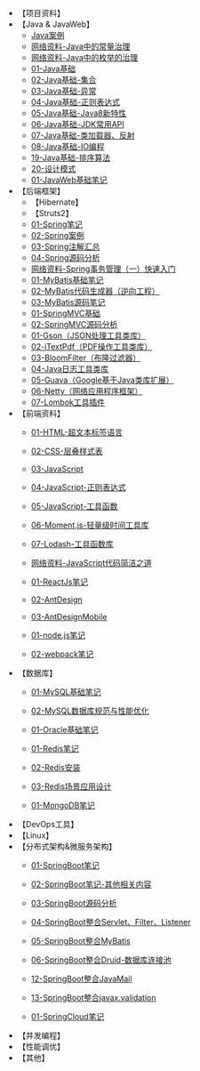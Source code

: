* 【项目资料】
* 【Java & JavaWeb】
  * [Java案例](/01-Java&JavaWeb/00-收集的案例/Java案例)
  * [网络资料-Java中的常量治理](/01-Java&JavaWeb/00-收集的案例/网络资料-Java中的常量治理)
  * [网络资料-Java中的枚举的治理](/01-Java&JavaWeb/00-收集的案例/网络资料-Java中的枚举的治理)
  * [01-Java基础](/01-Java&JavaWeb/01-JavaSE基础/01-Java基础)
  * [02-Java基础-集合](/01-Java&JavaWeb/01-JavaSE基础/02-Java基础-集合)
  * [03-Java基础-异常](/01-Java&JavaWeb/01-JavaSE基础/03-Java基础-异常)
  * [04-Java基础-正则表达式](/01-Java&JavaWeb/01-JavaSE基础/04-Java基础-正则表达式)
  * [05-Java基础-Java8新特性](/01-Java&JavaWeb/01-JavaSE基础/05-Java基础-Java8新特性)
  * [06-Java基础-JDK常用API](/01-Java&JavaWeb/01-JavaSE基础/06-Java基础-JDK常用API)
  * [07-Java基础-类加载器、反射](/01-Java&JavaWeb/01-JavaSE基础/07-Java基础-类加载器、反射)
  * [08-Java基础-IO编程](/01-Java&JavaWeb/01-JavaSE基础/08-Java基础-IO编程)
  * [19-Java基础-排序算法](/01-Java&JavaWeb/01-JavaSE基础/19-Java基础-排序算法)
  * [20-设计模式](/01-Java&JavaWeb/01-JavaSE基础/20-设计模式)
  * [01-JavaWeb基础笔记](/01-Java&JavaWeb/02-JavaWeb/01-JavaWeb基础笔记)
* 【后端框架】
  * 【Hibernate】
  * 【Struts2】
  * [01-Spring笔记](/02-后端框架/03-Spring/01-Spring笔记)
  * [02-Spring案例](/02-后端框架/03-Spring/02-Spring案例)
  * [03-Spring注解汇总](/02-后端框架/03-Spring/03-Spring注解汇总)
  * [04-Spring源码分析](/02-后端框架/03-Spring/04-Spring源码分析)
  * [网络资料-Spring事务管理（一）快速入门](/02-后端框架/03-Spring/网络资料-Spring事务管理（一）快速入门)
  * [01-MyBatis基础笔记](/02-后端框架/04-MyBatis/01-MyBatis基础笔记)
  * [02-MyBatis代码生成器（逆向工程）](/02-后端框架/04-MyBatis/02-MyBatis代码生成器（逆向工程）)
  * [03-MyBatis源码笔记](/02-后端框架/04-MyBatis/03-MyBatis源码笔记)
  * [01-SpringMVC基础](/02-后端框架/05-SpringMVC/01-SpringMVC基础)
  * [02-SpringMVC源码分析](/02-后端框架/05-SpringMVC/02-SpringMVC源码分析)
  * [01-Gson（JSON处理工具类库）](/02-后端框架/06-工具框架/01-Gson（JSON处理工具类库）)
  * [02-iTextPdf（PDF操作工具类库）](/02-后端框架/06-工具框架/02-iTextPdf（PDF操作工具类库）)
  * [03-BloomFilter（布隆过滤器）](/02-后端框架/06-工具框架/03-BloomFilter（布隆过滤器）)
  * [04-Java日志工具类库](/02-后端框架/06-工具框架/01-04-Java日志工具类库)
  * [05-Guava（Google基于Java类库扩展）](/02-后端框架/06-工具框架/05-Guava（Google基于Java类库扩展）)
  * [06-Netty（网络应用程序框架）](/02-后端框架/06-工具框架/06-Netty（网络应用程序框架）)
  * [07-Lombok工具插件](/02-后端框架/06-工具框架/07-Lombok工具插件)
* 【前端资料】
  * [01-HTML-超文本标签语言](/03-前端资料/01-前端基础语法/01-HTML-超文本标签语言)
  * [02-CSS-层叠样式表](/03-前端资料/01-前端基础语法/02-CSS-层叠样式表)
  * [03-JavaScript](/03-前端资料/01-前端基础语法/03-JavaScript)
  * [04-JavaScript-正则表达式](/03-前端资料/01-前端基础语法/04-JavaScript-正则表达式)
  * [05-JavaScript-工具函数](/03-前端资料/01-前端基础语法/05-JavaScript-工具函数)
  * [06-Moment.js-轻量级时间工具库](/03-前端资料/01-前端基础语法/06-Moment.js-轻量级时间工具库)
  * [07-Lodash-工具函数库](/03-前端资料/01-前端基础语法/07-Lodash-工具函数库)
  * [网络资料-JavaScript代码简洁之道](/03-前端资料/01-前端基础语法/网络资料-JavaScript代码简洁之道)

  * [01-ReactJs笔记](/03-前端资料/04-React.js/01-ReactJs笔记)
  * [02-AntDesign](/03-前端资料/04-React.js/02-AntDesign)
  * [03-AntDesignMobile](/03-前端资料/04-React.js/03-AntDesignMobile)

  * [01-node.js笔记](/03-前端资料/05-Node.js&Webpack/01-node.js笔记)
  * [02-webpack笔记](/03-前端资料/05-Node.js&Webpack/02-webpack笔记)
* 【数据库】
  * [01-MySQL基础笔记](/04-数据库/01-MySQL/01-MySQL基础笔记)
  * [02-MySQL数据库规范与性能优化](/04-数据库/01-MySQL/02-MySQL数据库规范与性能优化)

  * [01-Oracle基础笔记](/04-数据库/02-Oracle/01-Oracle基础笔记)

  * [01-Redis笔记](/04-数据库/03-Redis/01-Redis笔记)
  * [02-Redis安装](/04-数据库/03-Redis/02-Redis安装)
  * [03-Redis场景应用设计](/04-数据库/03-Redis/03-Redis场景应用设计)

  * [01-MongoDB笔记](/04-数据库/04-MongoDb/01-MongoDB笔记)
* 【DevOps工具】
* 【Linux】
* 【分布式架构&微服务架构】
  * [01-SpringBoot笔记](/07-分布式架构&微服务架构/01-SpringBoot/01-SpringBoot笔记)
  * [02-SpringBoot笔记-其他相关内容](/07-分布式架构&微服务架构/01-SpringBoot/02-SpringBoot笔记-其他相关内容)
  * [03-SpringBoot源码分析](/07-分布式架构&微服务架构/01-SpringBoot/03-SpringBoot源码分析)
  * [04-SpringBoot整合Servlet、Filter、Listener](/07-分布式架构&微服务架构/01-SpringBoot/04-SpringBoot整合Servlet、Filter、Listener)
  * [05-SpringBoot整合MyBatis](/07-分布式架构&微服务架构/01-SpringBoot/05-SpringBoot整合MyBatis)
  * [06-SpringBoot整合Druid-数据库连接池](/07-分布式架构&微服务架构/01-SpringBoot/06-SpringBoot整合Druid-数据库连接池)
  * [12-SpringBoot整合JavaMail](/07-分布式架构&微服务架构/01-SpringBoot/12-SpringBoot整合JavaMail)
  * [13-SpringBoot整合javax.validation](/07-分布式架构&微服务架构/01-SpringBoot/13-SpringBoot整合javax.validation)

  * [01-SpringCloud笔记](/07-分布式架构&微服务架构/02-SpringCloud/01-SpringCloud笔记)
* 【并发编程】
* 【性能调优】
* 【其他】


